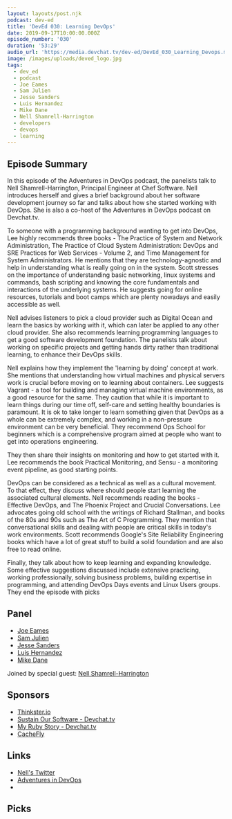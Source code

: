 ```yaml
---
layout: layouts/post.njk
podcast: dev-ed
title: 'DevEd 030: Learning DevOps'
date: 2019-09-17T10:00:00.000Z
episode_number: '030'
duration: '53:29'
audio_url: 'https://media.devchat.tv/dev-ed/DevEd_030_Learning_Devops.mp3'
image: /images/uploads/deved_logo.jpg
tags:
  - dev_ed
  - podcast
  - Joe Eames
  - Sam Julien
  - Jesse Sanders
  - Luis Hernandez
  - Mike Dane
  - Nell Shamrell-Harrington
  - developers
  - devops
  - learning
---
```

## Episode Summary

In this episode of the Adventures in DevOps podcast, the panelists talk to Nell Shamrell-Harrington, Principal Engineer at Chef Software. Nell introduces herself and gives a brief background about her software development journey so far and talks about how she started working with DevOps. She is also a co-host of the Adventures in DevOps podcast on Devchat.tv.

To someone with a programming background wanting to get into DevOps, Lee highly recommends three books - The Practice of System and Network Administration, The Practice of Cloud System Administration: DevOps and SRE Practices for Web Services - Volume 2, and Time Management for System Administrators. He mentions that they are technology-agnostic and help in understanding what is really going on in the system. Scott stresses on the importance of understanding basic networking, linux systems and commands, bash scripting and knowing the core fundamentals and interactions of the underlying systems. He suggests going for online resources, tutorials and boot camps which are plenty nowadays and easily accessible as well.

Nell advises listeners to pick a cloud provider such as Digital Ocean and learn the basics by working with it, which can later be applied to any other cloud provider. She also recommends learning programming languages to get a good software development foundation. The panelists talk about working on specific projects and getting hands dirty rather than traditional learning, to enhance their DevOps skills.

Nell explains how they implement the 'learning by doing' concept at work. She mentions that understanding how virtual machines and physical servers work is crucial before moving on to learning about containers. Lee suggests Vagrant - a tool for building and managing virtual machine environments, as a good resource for the same. They caution that while it is important to learn things during our time off, self-care and setting healthy boundaries is paramount. It is ok to take longer to learn something given that DevOps as a whole can be extremely complex, and working in a non-pressure environment can be very beneficial. They recommend Ops School for beginners which is a comprehensive program aimed at people who want to get into operations engineering.

They then share their insights on monitoring and how to get started with it. Lee recommends the book Practical Monitoring, and Sensu - a monitoring event pipeline, as good starting points.

DevOps can be considered as a technical as well as a cultural movement. To that effect, they discuss where should people start learning the associated cultural elements. Nell recommends reading the books - Effective DevOps, and The Phoenix Project and Crucial Conversations. Lee advocates going old school with the writings of Richard Stallman, and books of the 80s and 90s such as The Art of C Programming. They mention that conversational skills and dealing with people are critical skills in today's work environments. Scott recommends Google's Site Reliability Engineering books which have a lot of great stuff to build a solid foundation and are also free to read online.

Finally, they talk about how to keep learning and expanding knowledge. Some effective suggestions discussed include extensive practicing, working professionally, solving business problems, building expertise in programming, and attending DevOps Days events and Linux Users groups. They end the episode with picks

## Panel

* [Joe Eames](https://thinkster.io/)
* [Sam Julien](https://twitter.com/samjulien?lang=en)
* [Jesse Sanders](http://briebug.com/)
* [Luis Hernandez](https://lambdaschool.com/about)
* [Mike Dane](https://www.mikedane.com/)

Joined by special guest: [Nell Shamrell-Harrington](https://www.linkedin.com/in/nellshamrell/)

## Sponsors

* [Thinkster.io](https://thinkster.io/)
* [Sustain Our Software - Devchat.tv](https://devchat.tv/sustain-our-software/)
* [My Ruby Story - Devchat.tv](https://devchat.tv/my-ruby-story/)
* [CacheFly](https://www.cachefly.com/)

## Links

* [Nell's Twitter](https://twitter.com/nellshamrell?ref_src=twsrc%5Egoogle%7Ctwcamp%5Eserp%7Ctwgr%5Eauthor)
* [Adventures in DevOps](https://devchat.tv/adventures-in-devops/)
* 

## Picks
